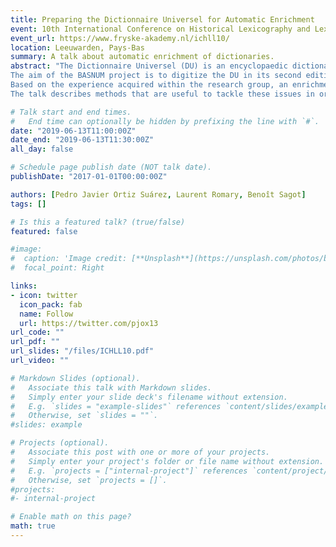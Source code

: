 ```yaml
---
title: Preparing the Dictionnaire Universel for Automatic Enrichment
event: 10th International Conference on Historical Lexicography and Lexicology (ICHLL)
event_url: https://www.fryske-akademy.nl/ichll10/
location: Leeuwarden, Pays-Bas
summary: A talk about automatic enrichment of dictionaries.
abstract: "The ​Dictionnaire Universel ​(DU) is an encyclopaedic dictionary originally written by Antoine Furetière around 1676-78, later revised and improved by the Protestant jurist Henri Basnage de Beauval who expanded, corrected and included terms of arts, crafts and sciences, into the ​Dictionnaire.
The aim of the ​BASNUM project is to digitize the ​DU ​in its second edition rewritten by Basnage de Beauval,​ to analyse it with computational methods in order to better assess the importance of this work for the evolution of sciences and mentalities in the 18th century, and to contribute to the contemporary movement for creating innovative and data-driven computational methods for text digitization, encoding and analysis.
Based on the experience acquired within the research group, an enrichment workflow based upon a series of Natural Language Processing processes is being set up to be applied to Basnage's work. This includes, among others, automatic identification of the dictionary structure (macro-, meso- and microstructure), named-entity recognition (in particular persons and locations), classification of dictionary entries, detection and study of polysemy markers, tracking and classification of quotation use (bibliographic references), scoring semantic similarity between the ​DU ​and other dictionaries. The main challenges being the lack of available annotated data in order to train machine learning models, decreased accuracy when using modern pre-trained models due to the differences between present-day and 18t​ h century French, and even unreliable or low quality OCRisation.
The talk describes methods that are useful to tackle these issues in order to prepare the the ​DU for automatic enrichment going beyond what current available tools like Grobid-dictionaries can do, thanks to the advent of deep learning NLP models. The paper also describes how these methods could be applied to other dictionaries or even other types of ancient texts."

# Talk start and end times.
#   End time can optionally be hidden by prefixing the line with `#`.
date: "2019-06-13T11:00:00Z"
date_end: "2019-06-13T11:30:00Z"
all_day: false

# Schedule page publish date (NOT talk date).
publishDate: "2017-01-01T00:00:00Z"

authors: [Pedro Javier Ortiz Suárez, Laurent Romary, Benoît Sagot]
tags: []

# Is this a featured talk? (true/false)
featured: false

#image:
#  caption: 'Image credit: [**Unsplash**](https://unsplash.com/photos/bzdhc5b3Bxs)'
#  focal_point: Right

links:
- icon: twitter
  icon_pack: fab
  name: Follow
  url: https://twitter.com/pjox13
url_code: ""
url_pdf: ""
url_slides: "/files/ICHLL10.pdf"
url_video: ""

# Markdown Slides (optional).
#   Associate this talk with Markdown slides.
#   Simply enter your slide deck's filename without extension.
#   E.g. `slides = "example-slides"` references `content/slides/example-slides.md`.
#   Otherwise, set `slides = ""`.
#slides: example

# Projects (optional).
#   Associate this post with one or more of your projects.
#   Simply enter your project's folder or file name without extension.
#   E.g. `projects = ["internal-project"]` references `content/project/deep-learning/index.md`.
#   Otherwise, set `projects = []`.
#projects:
#- internal-project

# Enable math on this page?
math: true
---
```

